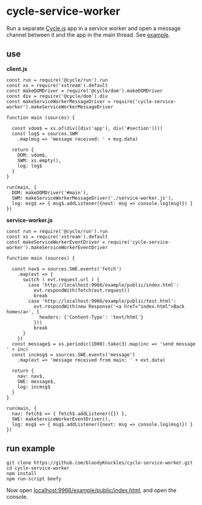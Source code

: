 # cycle-service-worker

Run a separate [Cycle.js](https://cycle.js.org/) app in a service worker and open a message channel between it and the app in the main thread. See [example](https://github.com/bloodyKnuckles/cycle-service-worker/tree/master/example).

## use

__client.js__
```
const run = require('@cycle/run').run
const xs = require('xstream').default
const makeDOMDriver = require('@cycle/dom').makeDOMDriver
const div = require('@cycle/dom').div
const makeServiceWorkerMessageDriver = require('cycle-service-worker').makeServiceWorkerMessageDriver

function main (sources) {

  const vdom$ = xs.of(div([div('app'), div('#section')]))
  const log$ = sources.SWM
    .map(msg => 'message received: ' + msg.data)

  return {
    DOM: vdom$,
    SWM: xs.empty(),
    log: log$
  }
}

run(main, {
  DOM: makeDOMDriver('#main'),
  SWM: makeServiceWorkerMessageDriver('./service-worker.js'),
  log: msg$ => { msg$.addListener({next: msg => console.log(msg)}) }
})
```


__service-worker.js__
```
const run = require('@cycle/run').run
const xs = require('xstream').default
const makeServiceWorkerEventDriver = require('cycle-service-worker').makeServiceWorkerEventDriver

function main (sources) {

  const nav$ = sources.SWE.events('fetch')
    .map(evt => {
      switch ( evt.request.url ) {
        case 'http://localhost:9966/example/public/index.html':
          evt.respondWith(fetch(evt.request))
          break
        case 'http://localhost:9966/example/public/test.html':
          evt.respondWith(new Response('<a href="index.html">Back home</a>', {
            headers: {'Content-Type': 'text/html'}
          }))
          break
      }
    })
  const message$ = xs.periodic(1000).take(3).map(inc => 'send message ' + inc)
  const incmsg$ = sources.SWE.events('message')
    .map(evt => 'message received from main: ' + evt.data)

  return {
    nav: nav$,
    SWE: message$,
    log: incmsg$
  }
}

run(main, {
  nav: fetch$ => { fetch$.addListener({}) },
  SWE: makeServiceWorkerEventDriver(),
  log: msg$ => { msg$.addListener({next: msg => console.log(msg)}) }
})
```

## run example
```
git clone https://github.com/bloodyKnuckles/cycle-service-worker.git
cd cycle-service-worker
npm install
npm run-script beefy
```
Now open [localhost:9966/example/public/index.html](http://localhost:9966/example/public/index.html), and open the console.
